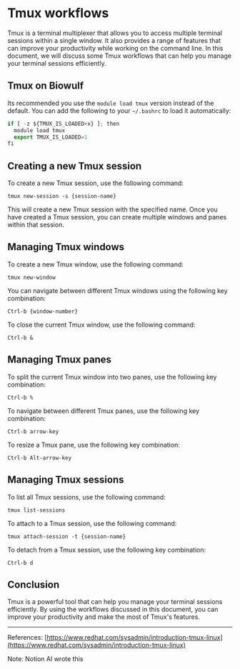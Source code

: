 # Tmux workflows

Tmux is a terminal multiplexer that allows you to access multiple terminal sessions within a single window. It also provides a range of features that can improve your productivity while working on the command line. In this document, we will discuss some Tmux workflows that can help you manage your terminal sessions efficiently.

## Tmux on Biowulf

Its recommended you use the `module load tmux` version instead of the default. You can add the following to your `~/.bashrc` to load it automatically:

```jsx
if [ -z ${TMUX_IS_LOADED+x} ]; then
  module load tmux
  export TMUX_IS_LOADED=1
fi 
```

## Creating a new Tmux session

To create a new Tmux session, use the following command:

```
tmux new-session -s {session-name}

```

This will create a new Tmux session with the specified name. Once you have created a Tmux session, you can create multiple windows and panes within that session.

## Managing Tmux windows

To create a new Tmux window, use the following command:

```
tmux new-window

```

You can navigate between different Tmux windows using the following key combination:

```
Ctrl-b {window-number}

```

To close the current Tmux window, use the following command:

```
Ctrl-b &

```

## Managing Tmux panes

To split the current Tmux window into two panes, use the following key combination:

```
Ctrl-b %

```

To navigate between different Tmux panes, use the following key combination:

```
Ctrl-b arrow-key

```

To resize a Tmux pane, use the following key combination:

```
Ctrl-b Alt-arrow-key

```

## Managing Tmux sessions

To list all Tmux sessions, use the following command:

```
tmux list-sessions

```

To attach to a Tmux session, use the following command:

```
tmux attach-session -t {session-name}

```

To detach from a Tmux session, use the following key combination:

```
Ctrl-b d

```

## Conclusion

Tmux is a powerful tool that can help you manage your terminal sessions efficiently. By using the workflows discussed in this document, you can improve your productivity and make the most of Tmux's features.

---

References: [https://www.redhat.com/sysadmin/introduction-tmux-linux](https://www.redhat.com/sysadmin/introduction-tmux-linux)

Note: Notion AI wrote this